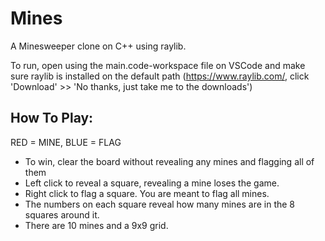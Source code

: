 # Mines
A Minesweeper clone on C++ using raylib.

To run, open using the main.code-workspace file on VSCode and make sure raylib is installed on the default path (https://www.raylib.com/, click 'Download' >> 'No thanks, just take me to the downloads')

## __How To Play:__

RED = MINE, 
BLUE = FLAG

- To win, clear the board without revealing any mines and flagging all of them
- Left click to reveal a square, revealing a mine loses the game.
- Right click to flag a square. You are meant to flag all mines.
- The numbers on each square reveal how many mines are in the 8 squares around it.
- There are 10 mines and a 9x9 grid.
